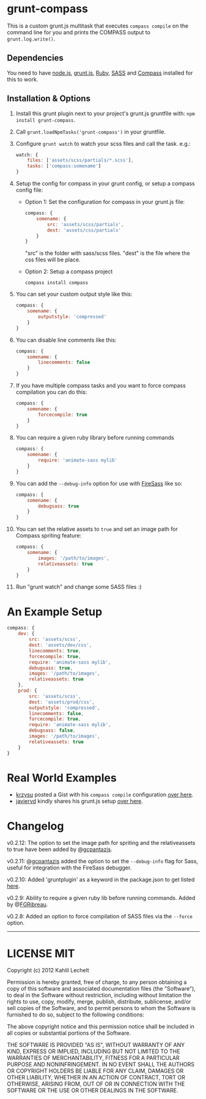 # grunt-compass

This is a custom grunt.js multitask that executes `compass compile` on the command line for you and prints the COMPASS output to `grunt.log.write()`.

## Dependencies

You need to have [node.js](http://nodejs.org/), [grunt.js](https://github.com/cowboy/grunt), [Ruby](http://www.ruby-lang.org/), [SASS](http://sass-lang.com/) and [Compass](http://compass-style.org/) installed for this to work.

## Installation & Options

1. Install this grunt plugin next to your project's grunt.js gruntfile with: `npm install grunt-compass`.
2. Call `grunt.loadNpmTasks('grunt-compass')` in your gruntfile.
3. Configure `grunt watch` to watch your scss files and call the task.
	e.g.:

	```javascript
	watch: {
	    files: ['assets/scss/partials/*.scss'],
	    tasks: ['compass:somename']
	}
	```

4. Setup the config for compass in your grunt config, or setup a compass config file:
	* Option 1: Set the configuration for compass in your grunt.js file:

		```javascript
		compass: {
            somename: {
                src: 'assets/scss/partials',
                dest: 'assets/css/partials'
            }
		}
		```

		"src" is the folder with sass/scss files.
		"dest" is the file where the css files will be place.
	* Option 2: Setup a compass project
		```
		compass install compass
		```
5. You can set your custom output style like this:

    ```javascript
    compass: {
        somename: {
            outputstyle: 'compressed'
        }
    }
    ```
6. You can disable line comments like this:

    ```javascript
    compass: {
        somename: {
            linecomments: false
        }
    }
    ```
7. If you have multiple compass tasks and you want to force compass compilation you can do this:

    ```javascript
    compass: {
        somename: {
            forcecompile: true
        }
    }
    ```

8. You can require a given ruby library before running commands

    ```javascript
    compass: {
        somename: {
            require: 'animate-sass mylib'
        }
    }
    ```

9. You can add the `--debug-info` option for use with [FireSass](https://addons.mozilla.org/en-US/firefox/addon/firesass-for-firebug/) like so:

    ```javascript
    compass: {
        somename: {
            debugsass: true
        }
    }
    ```

10. You can set the relative assets to `true` and set an image path for Compass spriting feature:

    ```javascript
    compass: {
        somename: {
            images: '/path/to/images',
            relativeassets: true
        }
    }
    ```


11. Run "grunt watch" and change some SASS files :)

# An Example Setup

```javascript
compass: {
    dev: {
        src: 'assets/scss',
        dest: 'assets/dev/css',
        linecomments: true,
        forcecompile: true,
        require: 'animate-sass mylib',
        debugsass: true,
        images: '/path/to/images',
        relativeassets: true
    },
    prod: {
        src: 'assets/scss',
        dest: 'assets/prod/css',
        outputstyle: 'compressed',
        linecomments: false,
        forcecompile: true,
        require: 'animate-sass mylib',
        debugsass: false,
        images: '/path/to/images',
        relativeassets: true
    }
}
```

# Real World Examples

* [krzysu](https://github.com/krzysu) posted a Gist with his `compass compile` configuration [over here](https://gist.github.com/2917330).
* [javiervd](https://github.com/javiervd) kindly shares his grunt.js setup [over here](https://gist.github.com/2941501).

# Changelog

v0.2.12: The option to set the image path for spriting and the relativeassets to true have been added by @[gcpantazis](https://github.com/gcpantazis).

v0.2.11: @[gcpantazis](https://github.com/gcpantazis) added the option to set the `--debug-info` flag for Sass, useful for integration with the FireSass debugger.

v0.2.10: Added 'gruntplugin' as a keyword in the package.json to get listed [here](http://jsfiddle.net/cowboy/qzRjD/show/).

v0.2.9: Ability to require a given ruby lib before running commands. Added by @[FGRibreau](https://github.com/FGRibreau).

v0.2.8: Added an option to force compilation of SASS files via the `--force` option.

----

# LICENSE MIT

Copyright (c) 2012 Kahlil Lechelt

Permission is hereby granted, free of charge, to any person
obtaining a copy of this software and associated documentation
files (the "Software"), to deal in the Software without
restriction, including without limitation the rights to use,
copy, modify, merge, publish, distribute, sublicense, and/or sell
copies of the Software, and to permit persons to whom the
Software is furnished to do so, subject to the following
conditions:

The above copyright notice and this permission notice shall be
included in all copies or substantial portions of the Software.

THE SOFTWARE IS PROVIDED "AS IS", WITHOUT WARRANTY OF ANY KIND,
EXPRESS OR IMPLIED, INCLUDING BUT NOT LIMITED TO THE WARRANTIES
OF MERCHANTABILITY, FITNESS FOR A PARTICULAR PURPOSE AND
NONINFRINGEMENT. IN NO EVENT SHALL THE AUTHORS OR COPYRIGHT
HOLDERS BE LIABLE FOR ANY CLAIM, DAMAGES OR OTHER LIABILITY,
WHETHER IN AN ACTION OF CONTRACT, TORT OR OTHERWISE, ARISING
FROM, OUT OF OR IN CONNECTION WITH THE SOFTWARE OR THE USE OR
OTHER DEALINGS IN THE SOFTWARE.
